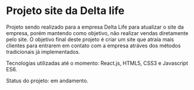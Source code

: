 # Projeto site da Delta life

Projeto sendo realizado para a empresa Delta Life para atualizar o site da empresa, porém mantendo como objetivo, não realizar vendas diretamente pelo site. 
O objetivo final deste projeto é criar um site que atraía mais clientes para entrarem em contato com a empresa atráves dos métodos tradicionais já implementados. 

Tecnologias utilizadas até o momento: React.js, HTML5, CSS3 e Javascript ES6.

Status do projeto: em andamento.

